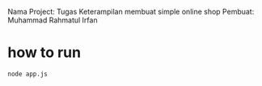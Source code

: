 Nama Project: Tugas Keterampilan membuat simple online shop
Pembuat: Muhammad Rahmatul Irfan
# how to run
```sh
node app.js
```